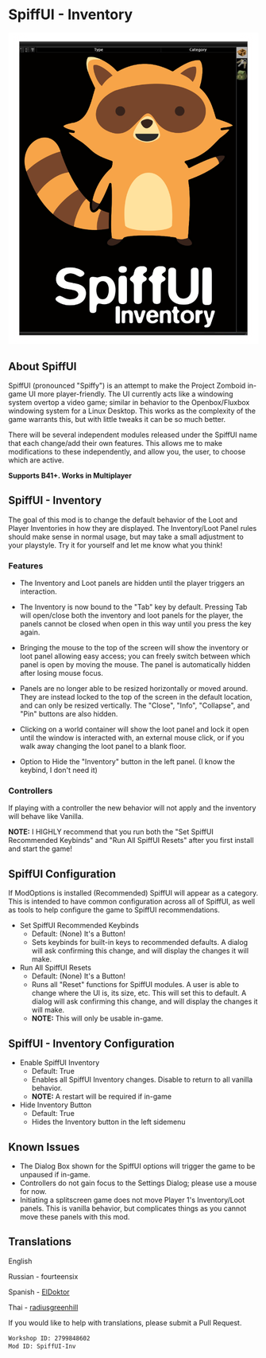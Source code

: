 # SpiffUI - Inventory

![poster](Contents/mods/SpiffUI-Inventory/poster.png)

## About SpiffUI

SpiffUI (pronounced "Spiffy") is an attempt to make the Project Zomboid in-game UI more player-friendly.  The UI currently acts like a windowing system overtop a video game; similar in behavior to the Openbox/Fluxbox windowing system for a Linux Desktop.  This works as the complexity of the game warrants this, but with little tweaks it can be so much better.

There will be several independent modules released under the SpiffUI name that each change/add their own features.  This allows me to make modifications to these independently, and allow you, the user, to choose which are active.

**Supports B41+. Works in Multiplayer**

## SpiffUI - Inventory
The goal of this mod is to change the default behavior of the Loot and Player Inventories in how they are displayed. The Inventory/Loot Panel rules should make sense in normal usage, but may take a small adjustment to your playstyle. Try it for yourself and let me know what you think!

### Features

- The Inventory and Loot panels are hidden until the player triggers an interaction.

- The Inventory is now bound to the "Tab" key by default.  Pressing Tab will open/close both the inventory and loot panels for the player, the panels cannot be closed when open in this way until you press the key again.

- Bringing the mouse to the top of the screen will show the inventory or loot panel allowing easy access; you can freely switch between which panel is open by moving the mouse.  The panel is automatically hidden after losing mouse focus.

- Panels are no longer able to be resized horizontally or moved around.  They are instead locked to the top of the screen in the default location, and can only be resized vertically.  The "Close", "Info", "Collapse", and "Pin" buttons are also hidden.

- Clicking on a world container will show the loot panel and lock it open until the window is interacted with, an external mouse click, or if you walk away changing the loot panel to a blank floor.

- Option to Hide the "Inventory" button in the left panel.  (I know the keybind, I don't need it)

### Controllers
If playing with a controller the new behavior will not apply and the inventory will behave like Vanilla.

**NOTE:** I HIGHLY recommend that you run both the "Set SpiffUI Recommended Keybinds" and "Run All SpiffUI Resets" after you first install and start the game!

## SpiffUI Configuration

If ModOptions is installed (Recommended) SpiffUI will appear as a category.  This is intended to have common configuration across all of SpiffUI, as well as tools to help configure the game to SpiffUI recommendations.

- Set SpiffUI Recommended Keybinds
    - Default: (None) It's a Button!
    - Sets keybinds for built-in keys to recommended defaults.  A dialog will ask confirming this change, and will display the changes it will make.
- Run All SpiffUI Resets
    - Default: (None) It's a Button!
    - Runs all "Reset" functions for SpiffUI modules.  A user is able to change where the UI is, its size, etc.  This will set this to default.  A dialog will ask confirming this change, and will display the changes it will make.
    - **NOTE:** This will only be usable in-game.

## SpiffUI - Inventory Configuration

- Enable SpiffUI Inventory
    - Default: True
    - Enables all SpiffUI Inventory changes.  Disable to return to all vanilla behavior.
    - **NOTE:** A restart will be required if in-game
- Hide Inventory Button
    - Default: True
    - Hides the Inventory button in the left sidemenu

## Known Issues

- The Dialog Box shown for the SpiffUI options will trigger the game to be unpaused if in-game.
- Controllers do not gain focus to the Settings Dialog; please use a mouse for now.
- Initiating a splitscreen game does not move Player 1's Inventory/Loot panels.  This is vanilla behavior, but complicates things as you cannot move these panels with this mod.  


## Translations

English

Russian - fourteensix

Spanish - [ElDoktor](https://github.com/fcastro97)

Thai - [radiusgreenhill](https://github.com/radiusgreenhill)

If you would like to help with translations, please submit a Pull Request.

```
Workshop ID: 2799848602
Mod ID: SpiffUI-Inv
```